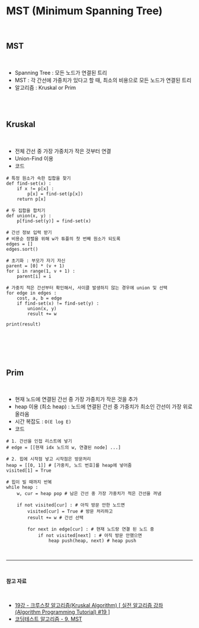 # **MST (Minimum Spanning Tree)**

<br>

## **MST**

<br>

-   Spanning Tree : 모든 노드가 연결된 트리
-   MST : 각 간선에 가중치가 있다고 할 때, 최소의 비용으로 모든 노드가 연결된 트리
-   알고리즘 : Kruskal or Prim

<br>
<br>

## **Kruskal**

<br>

-   전체 간선 중 가장 가중치가 작은 것부터 연결
-   Union-Find 이용
-   코드

```
# 특정 원소가 속한 집합을 찾기
def find-set(x) :
	if x != p[x] :
    	p[x] = find-set(p[x])
    return p[x]

# 두 집합을 합치기
def union(x, y) :
	p[find-set(y)] = find-set(x)

# 간선 정보 입력 받기
# 비용순 정렬을 위해 w가 튜플의 첫 번째 원소가 되도록
edges = []
edges.sort()

# 초기화 : 부모가 자기 자신
parent = [0] * (v + 1)
for i in range(1, v + 1) :
	parent[i] = i

# 가중치 적은 간선부터 확인해서, 사이클 발생하지 않는 경우에 union 및 선택
for edge in edges :
	cost, a, b = edge
    if find-set(x) != find-set(y) :
    	union(x, y)
        result += w

print(result)
```
<br>
<br>

<br>
<br>

## **Prim**

<br>

-   현재 노드에 연결된 간선 중 가장 가중치가 작은 것을 추가
-   heap 이용 (최소 heap) : 노드에 연결된 간선 중 가중치가 최소인 간선이 가장 위로 올라옴
-   시간 복잡도 : `O(E log E)`
-   코드

```
# 1. 간선을 인접 리스트에 넣기
# edge = [[현재 idx 노드의 w, 연결된 node] ...]

# 2. 힙에 시작점 넣고 시작점은 방문처리
heap = [[0, 1]] # [가중치, 노드 번호]를 heap에 넣어줌
visited[1] = True

# 힙이 빌 때까지 반복
while heap :
	w, cur = heap pop # 남은 간선 중 가장 가중치가 적은 간선을 꺼냄
    
    if not visited[cur] : # 아직 방문 안한 노드면
    	visited[cur] = True # 방문 처리하고
        result += w # 간선 선택
        
        for next in edge[cur] : # 현재 노드랑 연결 된 노드 중
        	if not visited[next] : # 아직 방문 안했으면
            	heap push(heap, next) # heap push
```

<br>

---

<br>

**참고 자료**

<br>

- [19강 - 크루스칼 알고리즘(Kruskal Algorithm) \[ 실전 알고리즘 강좌(Algorithm Programming Tutorial) #19 \]](https://www.youtube.com/watch?v=LQ3JHknGy8c)
-   [코딩테스트 알고리즘 - 9. MST](https://youtu.be/nZ4RTuoHS_Y)